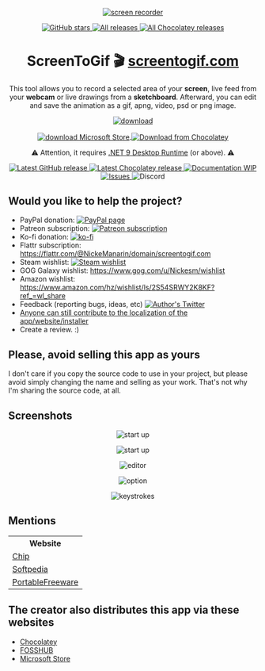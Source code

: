 <p align="center">
  <a href="https://github.com/NickeManarin/ScreenToGif" target="_blank">
    <img align="center" alt="screen recorder" src="https://www.screentogif.com/logos/ms-icon-144x144.png" />
  </a>
</p>

<p align="center">
  <a href="https://github.com/NickeManarin/ScreenToGif/stargazers" target="_blank">
    <img alt="GitHub stars" src="https://img.shields.io/github/stars/NickeManarin/ScreenToGif.svg" />
  </a>

  <a href="https://github.com/NickeManarin/ScreenToGif/releases" target="_blank">
    <img alt="All releases" src="https://img.shields.io/github/downloads/NickeManarin/ScreenToGif/total.svg" />
  </a>

  <a href="https://chocolatey.org/packages/screentogif" target="_blank">
    <img alt="All Chocolatey releases" src="https://img.shields.io/chocolatey/dt/screentogif.svg" />
  </a>
</p>

<h1 align="center">
  ScreenToGif 🎬
  <a href="http://www.screentogif.com/" target="_blank">screentogif.com</a>
</h1>

<p align="center">This tool allows you to record a selected area of your <strong>screen</strong>, live feed from your <strong>webcam</strong> or live drawings from a <strong>sketchboard</strong>. Afterward, you can edit and save the animation as a gif, apng, video, psd or png image.</p>

<p align="center">
  <a href="https://github.com/NickeManarin/ScreenToGif/releases" target="_blank">
    <img align="center" alt="download" src="https://www.screentogif.com/wiki/download-now.png"/>
  </a>
</p>

<p align="center">
  <a href="https://www.microsoft.com/en-us/p/screentogif/9n3sqk8pds8g" target="_blank">
    <img align="center" alt="download Microsoft Store" src="https://www.screentogif.com/wiki/download-store.png"/>
  </a>

  <a href="https://chocolatey.org/packages/screentogif" target="_blank">
    <img align="center" alt="Download from Chocolatey" src="https://www.screentogif.com/wiki/download-chocolatey.png"/>
  </a>
</p>

<p align="center">
  <g-emoji ios-version="6.0" fallback-src="https://assets-cdn.github.com/images/icons/emoji/unicode/26a0.png" alias="warning">⚠️</g-emoji>
  Attention, it requires <a href="https://dotnet.microsoft.com/en-us/download/dotnet/6.0/runtime">.NET 9 Desktop Runtime</a> (or above). 
  <g-emoji ios-version="6.0" fallback-src="https://assets-cdn.github.com/images/icons/emoji/unicode/26a0.png" alias="warning">⚠️</g-emoji>
</p>

<p align="center">
  <a href="https://github.com/NickeManarin/ScreenToGif/releases/latest" target="_blank">
    <img alt="Latest GitHub release" src="https://img.shields.io/github/release/nickemanarin/screentogif.svg" />
  </a>

  <a href="https://chocolatey.org/packages/screentogif" target="_blank">
    <img alt="Latest Chocolatey release" src="https://img.shields.io/chocolatey/v/screentogif.svg" />
  </a>

  <a href="https://github.com/NickeManarin/ScreenToGif/wiki/Help" target="_blank">
    <img alt="Documentation WIP" src="https://img.shields.io/badge/Docs-WIP-red.svg" />
  </a>

  <a href="https://github.com/NickeManarin/ScreenToGif/issues" target="_blank">
    <img alt="Issues" src="https://img.shields.io/github/issues/NickeManarin/ScreenToGif.svg" />
  </a>

  <a style="text-decoration:none" href="https://discord.gg/XgEqDHX">
    <img src="https://img.shields.io/discord/318260719680356352.svg" alt="Discord" />
  </a>
</p>
	
<h2>Would you like to help the project?</h2>

 * PayPal donation: [![PayPal page](https://img.shields.io/badge/donate-Paypal-fd8200.svg)](https://www.paypal.com/cgi-bin/webscr?cmd=_donations&business=JCY2BGLULSWVJ&lc=US&item_name=ScreenToGif&item_number=screentogif&currency_code=USD&bn=PP%2dDonationsBF%3abtn_donateCC_LG%2egif%3aNonHosted)
 * Patreon subscription: [![Patreon subscription](https://img.shields.io/badge/subscribe-Patreon-orange.svg)](https://www.patreon.com/nicke)
 * Ko-fi donation: [![ko-fi](https://www.ko-fi.com/img/githubbutton_sm.svg)](https://ko-fi.com/B0B7Y5Z9)
 * Flattr subscription: https://flattr.com/@NickeManarin/domain/screentogif.com 
 * Steam wishlist: [![Steam wishlist](https://img.shields.io/badge/donate-Steam-171a21.svg)](http://steamcommunity.com/id/nickesm/wishlist)
 * GOG Galaxy wishlist: https://www.gog.com/u/Nickesm/wishlist
 * Amazon wishlist: https://www.amazon.com/hz/wishlist/ls/2S54SRWY2K8KF?ref_=wl_share
 * Feedback (reporting bugs, ideas, etc) [![Author's Twitter](https://img.shields.io/badge/Twitter-%40NickeManarin-blue.svg)](https://twitter.com/NickeManarin)
 * [Anyone can still contribute to the localization of the app/website/installer](https://github.com/NickeManarin/ScreenToGif/blob/master/LOCALIZATION.md)
 * Create a review. :)


<h2>Please, avoid selling this app as yours</h2>
I don't care if you copy the source code to use in your project, but please avoid simply changing the name and selling as your work. 
That's not why I'm sharing the source code, at all.

<h2>Screenshots</h2>

<p align="center">
 <img align="center" alt="start up" src="https://www.screentogif.com/media/Recorder.png" />
</p>

<p align="center">
 <img align="center" alt="start up" src="https://www.screentogif.com/media/Startup.png" />
</p>

<p align="center">
  <img align="center" alt="editor" src="https://www.screentogif.com/media/Editor.gif" />
</p>

<p align="center">
  <img align="center" alt="option" src="https://www.screentogif.com/media/Options.gif" />
</p>

<p align="center">
  <img align="center" alt="keystrokes" src="https://www.screentogif.com/media/Keys.gif" />
</p>

<h2>Mentions</h2>

<table>
	<tr>
		<th>Website</th>
	</tr>
	<tr>
		<td><a href="https://www.chip.de/downloads/Screen-To-Gif_65993193.html">Chip</a></td>
	</tr>
	<tr>
		<td><a href="https://www.softpedia.com/get/Multimedia/Graphic/Graphic-Others/Screen-to-Gif.shtml">Softpedia</a></td>
	</tr>
	<tr>
		<td><a href="https://www.portablefreeware.com/index.php?id=2895">PortableFreeware</a></td>
	</tr>
</table>

<h2>The creator also distributes this app via these websites</h2>

* [Chocolatey](https://chocolatey.org/packages/screentogif)
* [FOSSHUB](https://www.fosshub.com/ScreenToGif.html)
* [Microsoft Store](https://www.microsoft.com/en-us/p/screentogif/9n3sqk8pds8g)
